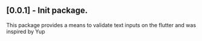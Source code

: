 ## [0.0.1] - Init package.
This package provides a means to validate text inputs on the flutter and was inspired by Yup
